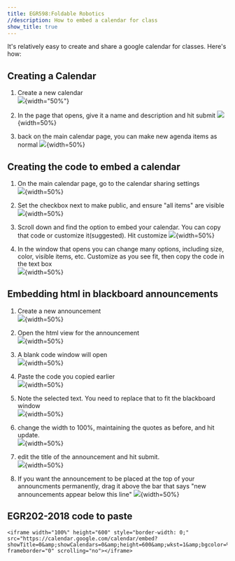 ```yaml
---
title: EGR598:Foldable Robotics
//description: How to embed a calendar for class
show_title: true
---
```


It's relatively easy to create and share a google calendar for classes.  Here's how:

## Creating a Calendar

1. Create a new calendar  
![](create-calendar.png){width="50%"}

1. In the page that opens, give it a name and description and hit submit
![](create-calendar2.png){width=50%}

1. back on the main calendar page, you can make new agenda items as normal
![](create-item.png){width=50%}


## Creating the code to embed a calendar

1. On the main calendar page, go to the calendar sharing settings  
![](calendar-settings.png){width=50%}

1. Set the checkbox next to make public, and ensure "all items" are visible  
![](make-public.png){width=50%}


1. Scroll down and find the option to embed your calendar.  You can copy that code or customize it(suggested).  Hit customize
![](customized-embed.png){width=50%}

1. In the window that opens you can change many options, including size, color, visible items, etc.  Customize as you see fit, then copy the code in the text box  
![](export-html.png){width=50%}


## Embedding html in blackboard announcements

1. Create a new announcement  
![](create-announcement.png){width=50%}

1. Open the html view for the announcement   
![](html-view.png){width=50%}

1. A blank code window will open  
![](html-view1.png){width=50%}

1. Paste the code you copied earlier  
![](html-view2.png){width=50%}

1. Note the selected text.  You need to replace that to fit the blackboard window  
![](html-view3.png){width=50%}

1. change the width to 100%, maintaining the quotes as before, and hit update.  
![](html-view4.png){width=50%}

1. edit the title of the announcement and hit submit.  
![](hit-submit.png){width=50%}

1. If you want the announcement to be placed at the top of your announcments permanently, drag it above the bar that says "new announcements appear below this line"
![](drag-top.png){width=50%}

## EGR202-2018 code to paste

```{html}
<iframe width="100%" height="600" style="border-width: 0;" src="https://calendar.google.com/calendar/embed?showTitle=0&amp;showCalendars=0&amp;height=600&amp;wkst=1&amp;bgcolor=%23FFFFFF&amp;src=mkofi6hvrjal9hsql8f3qimq08%40group.calendar.google.com&amp;color=%230F4B38&amp;ctz=America%2FPhoenix" frameborder="0" scrolling="no"></iframe>
```
